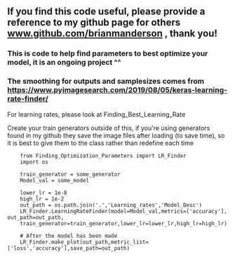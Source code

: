 ## If you find this code useful, please provide a reference to my github page for others www.github.com/brianmanderson , thank you!

### This is code to help find parameters to best optimize your model, it is an ongoing project ^^

### The smoothing for outputs and samplesizes comes from https://www.pyimagesearch.com/2019/08/05/keras-learning-rate-finder/ 

For learning rates, please look at Finding_Best_Learning_Rate

Create your train generators outside of this, if you're using generators found in my github they save the image files after loading (to save time), so it is best to give them to the class rather than redefine each time


        from Finding_Optimization_Parameters import LR_Finder
        import os
        
        train_generator = some_generator
        Model_val = some_model
        
        lower_lr = 1e-8
        high_lr = 1e-2
        out_path = os.path.join('.','Learning_rates','Model_Desc')
        LR_Finder.LearningRateFinder(model=Model_val,metrics=['accuracy'], out_path=out_path,
        train_generator=train_generator,lower_lr=lower_lr,high_lr=high_lr)
        
        # After the model has been made
        LR_Finder.make_plot(out_path,metric_list=['loss','accuracy'],save_path=out_path)
